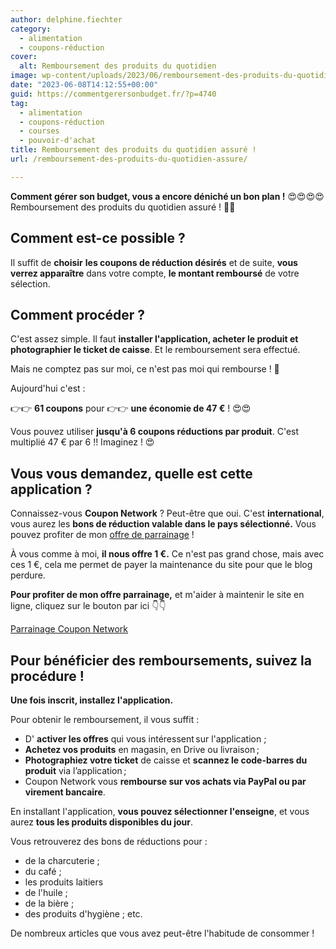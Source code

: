```yaml
---
author: delphine.fiechter
category:
  - alimentation
  - coupons-réduction
cover:
  alt: Remboursement des produits du quotidien
image: wp-content/uploads/2023/06/remboursement-des-produits-du-quotidien-e1686257707824.png
date: "2023-06-08T14:12:55+00:00"
guid: https://commentgerersonbudget.fr/?p=4740
tag:
  - alimentation
  - coupons-réduction
  - courses
  - pouvoir-d'achat
title: Remboursement des produits du quotidien assuré !
url: /remboursement-des-produits-du-quotidien-assure/

---
```

**Comment gérer son budget, vous a encore déniché un bon plan !** 😍😍😍😍 Remboursement des produits du quotidien assuré ! 🎁🎁

## Comment est-ce possible ?

Il suffit de **choisir** **les coupons de réduction désirés** et de suite, **vous verrez apparaître** dans votre compte, **le montant remboursé** de votre sélection.

## Comment procéder ?

C'est assez simple. Il faut **installer l'application, acheter le produit et photographier le ticket de caisse**. Et le remboursement sera effectué.

Mais ne comptez pas sur moi, ce n'est pas moi qui rembourse ! 🤣

Aujourd'hui c'est :

👉👉 **61 coupons** pour 👉👉 **une économie de 47 €** ! 😍😍

Vous pouvez utiliser **jusqu'à 6 coupons réductions par produit**. C'est multiplié 47 € par 6 !! Imaginez ! 😍

## Vous vous demandez, quelle est cette application ?

Connaissez-vous **Coupon Network** ? Peut-être que oui. C'est **international**, vous aurez les **bons de réduction valable dans le pays sélectionné.** Vous pouvez profiter de mon [offre de parrainage](https://www.couponnetwork.fr/account/register?referral=K3W8JD "") !

À vous comme à moi, **il nous offre 1 €.** Ce n'est pas grand chose, mais avec ces 1 €, cela me permet de payer la maintenance du site pour que le blog perdure.

**Pour profiter de mon offre parrainage,** et m'aider à maintenir le site en ligne, cliquez sur le bouton par ici 👇👇

[Parrainage Coupon Network](https://www.couponnetwork.fr/account/register?referral=K3W8JD)

## Pour bénéficier des remboursements, suivez la procédure !

**Une fois inscrit, installez l'application.**

Pour obtenir le remboursement, il vous suffit :

- D' **activer les offres** qui vous intéressent sur l'application ;
- **Achetez vos produits** en magasin, en Drive ou livraison ;
- **Photographiez votre ticket** de caisse et **scannez le code-barres du produit** via l’application ;
- Coupon Network vous **rembourse sur vos achats via PayPal ou par virement bancaire**.

En installant l'application, **vous pouvez sélectionner l'enseigne**, et vous aurez **tous les produits disponibles du jour**.

Vous retrouverez des bons de réductions pour :

- de la charcuterie ;
- du café ;
- les produits laitiers
- de l'huile ;
- de la bière ;
- des produits d'hygiène ; etc.

De nombreux articles que vous avez peut-être l'habitude de consommer !
